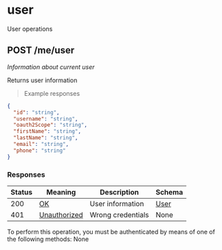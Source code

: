 # user

User operations

## POST /me/user

*Information about current user*

Returns user information

> Example responses

```json
{
  "id": "string",
  "username": "string",
  "oauth2Scope": "string",
  "firstName": "string",
  "lastName": "string",
  "email": "string",
  "phone": "string"
}
```
### Responses

Status|Meaning|Description|Schema
---|---|---|---|
200|[OK](https://tools.ietf.org/html/rfc7231#section-6.3.1)|User information|[User](#schemauser)
401|[Unauthorized](https://tools.ietf.org/html/rfc7235#section-3.1)|Wrong credentials|None

<aside class="warning">
To perform this operation, you must be authenticated by means of one of the following methods:
None
</aside>





